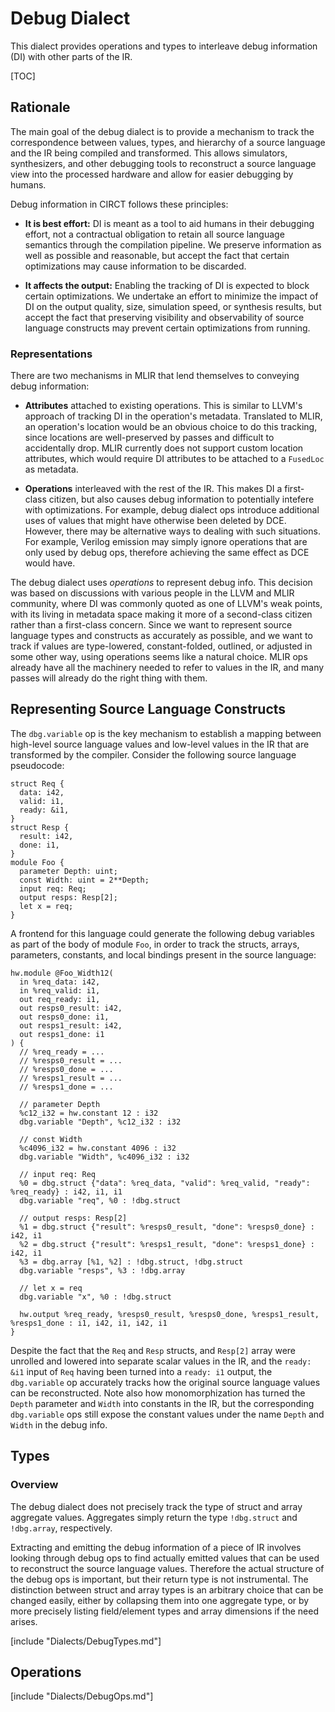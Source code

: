 # Debug Dialect

This dialect provides operations and types to interleave debug information (DI)
with other parts of the IR.

[TOC]


## Rationale

The main goal of the debug dialect is to provide a mechanism to track the
correspondence between values, types, and hierarchy of a source language and the
IR being compiled and transformed. This allows simulators, synthesizers, and
other debugging tools to reconstruct a source language view into the processed
hardware and allow for easier debugging by humans.

Debug information in CIRCT follows these principles:

- **It is best effort:** DI is meant as a tool to aid humans in their debugging
  effort, not a contractual obligation to retain all source language semantics
  through the compilation pipeline. We preserve information as well as possible
  and reasonable, but accept the fact that certain optimizations may cause
  information to be discarded.

- **It affects the output:** Enabling the tracking of DI is expected to block
  certain optimizations. We undertake an effort to minimize the impact of DI on
  the output quality, size, simulation speed, or synthesis results, but accept
  the fact that preserving visibility and observability of source language
  constructs may prevent certain optimizations from running.


### Representations

There are two mechanisms in MLIR that lend themselves to conveying debug
information:

- **Attributes** attached to existing operations. This is similar to LLVM's
  approach of tracking DI in the operation's metadata. Translated to MLIR, an
  operation's location would be an obvious choice to do this tracking, since
  locations are well-preserved by passes and difficult to accidentally drop.
  MLIR currently does not support custom location attributes, which would
  require DI attributes to be attached to a `FusedLoc` as metadata.

- **Operations** interleaved with the rest of the IR. This makes DI a
  first-class citizen, but also causes debug information to potentially intefere
  with optimizations. For example, debug dialect ops introduce additional uses
  of values that might have otherwise been deleted by DCE. However, there may be
  alternative ways to dealing with such situations. For example, Verilog
  emission may simply ignore operations that are only used by debug ops,
  therefore achieving the same effect as DCE would have.

The debug dialect uses _operations_ to represent debug info. This decision was
based on discussions with various people in the LLVM and MLIR community, where
DI was commonly quoted as one of LLVM's weak points, with its living in metadata
space making it more of a second-class citizen rather than a first-class
concern. Since we want to represent source language types and constructs as
accurately as possible, and we want to track if values are type-lowered,
constant-folded, outlined, or adjusted in some other way, using operations seems
like a natural choice. MLIR ops already have all the machinery needed to refer
to values in the IR, and many passes will already do the right thing with them.


## Representing Source Language Constructs

The `dbg.variable` op is the key mechanism to establish a mapping between
high-level source language values and low-level values in the IR that are
transformed by the compiler. Consider the following source language pseudocode:

```plain
struct Req {
  data: i42,
  valid: i1,
  ready: &i1,
}
struct Resp {
  result: i42,
  done: i1,
}
module Foo {
  parameter Depth: uint;
  const Width: uint = 2**Depth;
  input req: Req;
  output resps: Resp[2];
  let x = req;
}
```

A frontend for this language could generate the following debug variables as
part of the body of module `Foo`, in order to track the structs, arrays,
parameters, constants, and local bindings present in the source language:

```mlir
hw.module @Foo_Width12(
  in %req_data: i42,
  in %req_valid: i1,
  out req_ready: i1,
  out resps0_result: i42,
  out resps0_done: i1,
  out resps1_result: i42,
  out resps1_done: i1
) {
  // %req_ready = ...
  // %resps0_result = ...
  // %resps0_done = ...
  // %resps1_result = ...
  // %resps1_done = ...

  // parameter Depth
  %c12_i32 = hw.constant 12 : i32
  dbg.variable "Depth", %c12_i32 : i32

  // const Width
  %c4096_i32 = hw.constant 4096 : i32
  dbg.variable "Width", %c4096_i32 : i32

  // input req: Req
  %0 = dbg.struct {"data": %req_data, "valid": %req_valid, "ready": %req_ready} : i42, i1, i1
  dbg.variable "req", %0 : !dbg.struct

  // output resps: Resp[2]
  %1 = dbg.struct {"result": %resps0_result, "done": %resps0_done} : i42, i1
  %2 = dbg.struct {"result": %resps1_result, "done": %resps1_done} : i42, i1
  %3 = dbg.array [%1, %2] : !dbg.struct, !dbg.struct
  dbg.variable "resps", %3 : !dbg.array

  // let x = req
  dbg.variable "x", %0 : !dbg.struct

  hw.output %req_ready, %resps0_result, %resps0_done, %resps1_result, %resps1_done : i1, i42, i1, i42, i1
}
```

Despite the fact that the `Req` and `Resp` structs, and `Resp[2]` array were
unrolled and lowered into separate scalar values in the IR, and the `ready: &i1`
input of `Req` having been turned into a `ready: i1` output, the `dbg.variable`
op accurately tracks how the original source language values can be
reconstructed. Note also how monomorphization has turned the `Depth` parameter
and `Width` into constants in the IR, but the corresponding `dbg.variable` ops
still expose the constant values under the name `Depth` and `Width` in the debug
info.


## Types


### Overview

The debug dialect does not precisely track the type of struct and array
aggregate values. Aggregates simply return the type `!dbg.struct` and
`!dbg.array`, respectively.

Extracting and emitting the debug information of a piece of IR involves looking
through debug ops to find actually emitted values that can be used to
reconstruct the source language values. Therefore the actual structure of the
debug ops is important, but their return type is not instrumental. The
distinction between struct and array types is an arbitrary choice that can be
changed easily, either by collapsing them into one aggregate type, or by more
precisely listing field/element types and array dimensions if the need arises.

[include "Dialects/DebugTypes.md"]


## Operations

[include "Dialects/DebugOps.md"]
